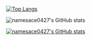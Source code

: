 <!-- ![header](https://capsule-render.vercel.app/api?type=wave&color=auto&height=300&section=header&text=Hi%20I'm%20Young%20Ho!&fontSize=90)
 -->
<!-- <img src="https://img.shields.io/badge/Android-3DDC84?style=flat-square&logo=Android&logoColor=white"/>
 -->
[![Top Langs](https://github-readme-stats.vercel.app/api/top-langs/?username=namesace0427&layout=compact)](https://github.com/anuraghazra/github-readme-stats)

![namesace0427's GitHub stats](https://github-readme-stats.vercel.app/api?username=namesace0427&show_icons=true&theme=transparent)

[![namesace0427's GitHub stats](https://github-readme-stats.vercel.app/api?username=namesace0427)](https://github.com/anuraghazra/github-readme-stats)


<!---
namesace0427/namesace0427 is a ✨ special ✨ repository because its `README.md` (this file) appears on your GitHub profile.
You can click the Preview link to take a look at your changes.
--->
